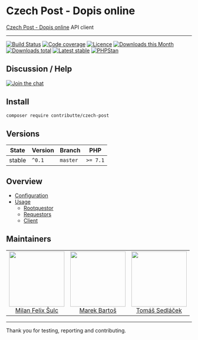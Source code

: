 # Czech Post - Dopis online

[Czech Post - Dopis online](https://online.postservis.cz/) API client

-----

[![Build Status](https://img.shields.io/travis/contributte/czech-post.svg?style=flat-square)](https://travis-ci.org/contributte/czech-post)
[![Code coverage](https://img.shields.io/coveralls/contributte/czech-post.svg?style=flat-square)](https://coveralls.io/r/contributte/czech-post)
[![Licence](https://img.shields.io/packagist/l/contributte/czech-post.svg?style=flat-square)](https://packagist.org/packages/contributte/czech-post)
[![Downloads this Month](https://img.shields.io/packagist/dm/contributte/czech-post.svg?style=flat-square)](https://packagist.org/packages/contributte/czech-post)
[![Downloads total](https://img.shields.io/packagist/dt/contributte/czech-post.svg?style=flat-square)](https://packagist.org/packages/contributte/czech-post)
[![Latest stable](https://img.shields.io/packagist/v/contributte/czech-post.svg?style=flat-square)](https://packagist.org/packages/contributte/czech-post)
[![PHPStan](https://img.shields.io/badge/PHPStan-enabled-brightgreen.svg?style=flat-square)](https://github.com/phpstan/phpstan)

## Discussion / Help

[![Join the chat](https://img.shields.io/gitter/room/contributte/contributte.svg?style=flat-square)](https://gitter.im/contributte/contributte)

## Install

```sh
composer require contributte/czech-post
```

## Versions

| State       | Version | Branch   | PHP      |
|-------------|---------|----------|----------|
| stable      | `^0.1`  | `master` | `>= 7.1` |

## Overview

- [Configuration](.docs/README.md#configuration)
- [Usage](.docs/README.md#usage)
  - [Rootquestor](.docs/README.md#rootquestor)
  - [Requestors](.docs/README.md#requestors)
  - [Client](.docs/README.md#client)

## Maintainers

<table>
  <tbody>
    <tr>
      <td align="center">
        <a href="https://github.com/f3l1x">
            <img width="150" height="150" src="https://avatars2.githubusercontent.com/u/538058?v=3&s=150">
        </a>
        </br>
        <a href="https://github.com/f3l1x">Milan Felix Šulc</a>
      </td>
      <td align="center">
        <a href="https://github.com/mabar">
            <img width="150" height="150" src="https://avatars0.githubusercontent.com/u/20974277?s=150&v=4">
        </a>
        </br>
        <a href="https://github.com/mabar">Marek Bartoš</a>
      </td>
      <td align="center">
        <a href="https://github.com/kedlas">
            <img width="150" height="150" src="https://avatars3.githubusercontent.com/u/3510893?s=150&v=4">
        </a>
        </br>
        <a href="https://github.com/kedlas">Tomáš Sedláček</a>
      </td>
    </tr>
  </tbody>
</table>

-----

Thank you for testing, reporting and contributing.
